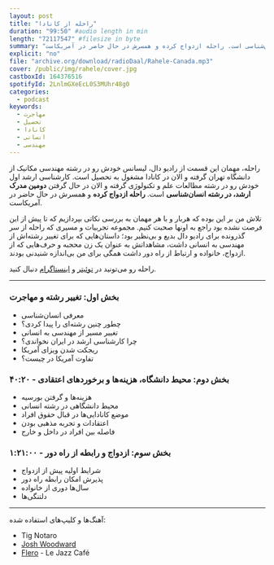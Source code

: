 ```yaml
---
layout: post
title: "راحله از کانادا"
duration: "99:50" #audio length in min
length: "72117547" #filesize in byte
summary: "راحله، مهمان این قسمت از رادیو دال، لیسانس خودش رو در رشته مهندسی مکانیک از دانشگاه تهران گرفته و الان در کانادا مشغول به تحصیل است. کارشناسی ارشد اول خودش رو در رشته مطالعات علم و تکنولوژی گرفته و الان در حال گرفتن دومین مدرک ارشد، در رشته انسان‌شناسی است. راحله ازدواج کرده و همسرش در حال حاضر در آمریکاست."
explicit: "no"
file: "archive.org/download/radioDaal/Rahele-Canada.mp3"
cover: /public/img/rahele/cover.jpg
castboxId: 164376516
spotifyId: 2LnlmGXeEcL0S3MUhr48g0
categories:
  - podcast
keywords:
  - مهاجرت
  - تحصیل
  - کانادا
  - انسانی
  - مهندسی
---
```


راحله، مهمان این قسمت از رادیو دال، لیسانس خودش رو در رشته مهندسی مکانیک از دانشگاه تهران گرفته و الان در کانادا مشغول به تحصیل است. کارشناسی ارشد اول خودش رو در رشته مطالعات علم و تکنولوژی گرفته و الان در حال گرفتن **دومین مدرک ارشد، در رشته انسان‌شناسی** است. **راحله ازدواج کرده** و همسرش در حال حاضر در آمریکاست.

تلاش من بر این بوده که هربار و با هر مهمان به بررسی نکاتی بپردازیم که تا پیش از این فرصت نشده بود راجع به اونها صحبت کنیم. مجموعه تجربیات و مسیری که راحله از سر گذرونده برای رادیو دال بدیع و بی‌نظیر بود؛ داستان‌هایی که برای تغییر رشته‌اش از مهندسی به انسانی داشت، مشاهداتش به عنوان یک زن محجبه و حرف‌هایی که از ازدواج، خانواده و ارتباط از راه دور داشت همگی برای من بی‌اندازه شنیدنی بودند.
<!-- more -->

راحله رو می‌تونید در [توئیتر](https://twitter.com/rhlabbasinejad) و [اینستاگرام](http://instagram.com/rhlabbasinejad) دنبال کنید.

<hr>

### بخش اول: تغییر رشته و مهاجرت
- معرفی انسان‌شناسی
- چطور چنین رشته‌ای را پیدا کردی؟
- تغییر مسیر از مهندسی به انسانی
- چرا کارشناسی ارشد در ایران نخواندی؟
- ریجکت شدن ویزای آمریکا
- تفاوت آمریکا در چیست؟

### بخش دوم: محیط دانشگاه، هزینه‌ها و برخوردهای اعتقادی - ۴۰:۲۰
- هزینه‌ها و گرفتن بورسیه
- محیط دانشگاهی در رشته انسانی
- موضع کانادایی‌ها در قبال حقوق افراد
- اعتقادات و تجربه مذهبی بودن
- فاصله بین افراد در داخل و خارج

### بخش سوم: ازدواج و رابطه از راه دور - ۱:۲۱:۰۰
- شرایط اولیه پیش از ازدواج
- پذیرش امکان رابطه راه دور
- سال‌ها دوری از خانواده
- دلتنگی‌ها

<hr>

آهنگ‌ها و کلیپ‌های استفاده شده:

<div dir="ltr">
<ul>
<li>Tig Notaro</li>
<li><a href="https://www.joshwoodward.com/biography/">Josh Woodward</a></li>
<li><a href="https://soundcloud.com/flero_official">Flero</a> - Le Jazz Café</li>
</ul>
</div>



